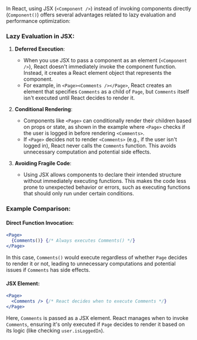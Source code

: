 In React, using JSX (`<Component />`) instead of invoking components directly (`Component()`) offers several advantages related to lazy evaluation and performance optimization:

### Lazy Evaluation in JSX:

1. **Deferred Execution**:
   - When you use JSX to pass a component as an element (`<Component />`), React doesn't immediately invoke the component function. Instead, it creates a React element object that represents the component.
   - For example, in `<Page><Comments /></Page>`, React creates an element that specifies `Comments` as a child of `Page`, but `Comments` itself isn't executed until React decides to render it.

2. **Conditional Rendering**:
   - Components like `<Page>` can conditionally render their children based on props or state, as shown in the example where `<Page>` checks if the user is logged in before rendering `<Comments>`.
   - If `<Page>` decides not to render `<Comments>` (e.g., if the user isn't logged in), React never calls the `Comments` function. This avoids unnecessary computation and potential side effects.

3. **Avoiding Fragile Code**:
   - Using JSX allows components to declare their intended structure without immediately executing functions. This makes the code less prone to unexpected behavior or errors, such as executing functions that should only run under certain conditions.

### Example Comparison:

#### Direct Function Invocation:
```jsx
<Page>
  {Comments()} {/* Always executes Comments() */}
</Page>
```
In this case, `Comments()` would execute regardless of whether `Page` decides to render it or not, leading to unnecessary computations and potential issues if `Comments` has side effects.

#### JSX Element:
```jsx
<Page>
  <Comments /> {/* React decides when to execute Comments */}
</Page>
```
Here, `Comments` is passed as a JSX element. React manages when to invoke `Comments`, ensuring it's only executed if `Page` decides to render it based on its logic (like checking `user.isLoggedIn`).
